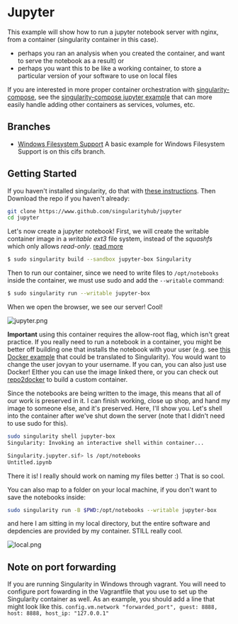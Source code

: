 # Jupyter

This example will show how to run a jupyter notebook server with nginx, from a container (singularity container in this case).

- perhaps you ran an analysis when you created the container, and want to serve the notebook as a result) or
- perhaps you want this to be like a working container, to store a particular version of your software to use on local files

If you are interested in more proper container orchestration with [singularity-compose](https://singularityhub.github.io/singularity-compose/), see the [singularity-compose jupyter example](https://github.com/singularityhub/singularity-compose-examples/tree/master/jupyter-simple) that can more easily handle adding other containers as services, volumes, etc.

## Branches

 - [Windows Filesystem Support](https://github.com/singularityhub/jupyter/tree/cifs) A basic example for Windows Filesystem Support is on this cifs branch.

## Getting Started

If you haven't installed singularity, do that with [these instructions](http://singularity.lbl.gov/install-linux). Then Download the repo if you haven't already:

```bash
git clone https://www.github.com/singularityhub/jupyter
cd jupyter
```

Let's now create a jupyter notebook!
First, we will create the writable container image in a _writable_ *ext3* file system, instead of the *squashfs* which only allows _read-only_. [read more](http://singularity.lbl.gov/docs-build-container)

```bash
$ sudo singularity build --sandbox jupyter-box Singularity
```

Then to run our container, since we need to write files to `/opt/notebooks` inside the container, we must use sudo and add the `--writable` command:

```bash
$ sudo singularity run --writable jupyter-box
```

When we open the browser, we see our server! Cool!

![jupyter.png](jupyter.png)

**Important** using this container requires the allow-root flag, which isn't great practice.
If you really need to run a notebook in a container, you might be better off building one
that installs the notebook with your user (e.g. see [this Docker example](https://github.com/hpsee/discourse-cluster/blob/master/Dockerfile) that could be translated to Singularity). You would want to change
the user jovyan to your username. If you can, you can also just use Docker! EIther you
can use the image linked there, or you can check out [repo2docker](https://github.com/jupyter/repo2docker) to build
a custom container.

Since the notebooks are being written to the image, this means that all of our work is preserved in it. I can finish working, close up shop, and hand my image to someone else, and it's preserved. Here, I'll show you. Let's shell into the container after we've shut down the server (note that I didn't need to use sudo for this).

```bash
sudo singularity shell jupyter-box
Singularity: Invoking an interactive shell within container...

Singularity.jupyter.sif> ls /opt/notebooks
Untitled.ipynb
```

There it is! I really should work on naming my files better :) That is so cool.

You can also map to a folder on your local machine, if you don't want to save the notebooks inside:

```bash
sudo singularity run -B $PWD:/opt/notebooks --writable jupyter-box
```

and here I am sitting in my local directory, but the entire software and depdencies are provided by my container. STILL really cool.

![local.png](local.png)
## Note on port forwarding
If you are running Singularity in Windows through vagrant. You will need to configure port fowarding in the Vagrantfile that you use to set up the Singularity container as well. 
As an example, you should add a line that might look like this.
`config.vm.network "forwarded_port", guest: 8888, host: 8888, host_ip: "127.0.0.1"`
